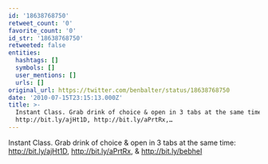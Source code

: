 ```yaml
---
id: '18638768750'
retweet_count: '0'
favorite_count: '0'
id_str: '18638768750'
retweeted: false
entities:
  hashtags: []
  symbols: []
  user_mentions: []
  urls: []
original_url: https://twitter.com/benbalter/status/18638768750
date: '2010-07-15T23:15:13.000Z'
title: >-
  Instant Class. Grab drink of choice & open in 3 tabs at the same time:
  http://bit.ly/ajHt1D, http://bit.ly/aPrtRx,…
---
```


Instant Class. Grab drink of choice & open in 3 tabs at the same time: http://bit.ly/ajHt1D, http://bit.ly/aPrtRx, & http://bit.ly/bebheI